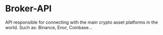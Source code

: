 # Broker-API
API responsible for connecting with the main crypto asset platforms in the world. Such as: Binance, Enor, Coinbase...
